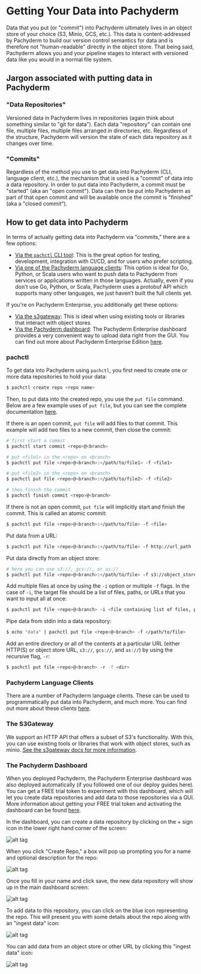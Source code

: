 # Getting Your Data into Pachyderm

Data that you put (or "commit") into Pachyderm ultimately lives in an object
store of your choice (S3, Minio, GCS, etc.).  This data is content-addressed by
Pachyderm to build our version control semantics for data and is therefore not
"human-readable" directly in the object store.  That being said, Pachyderm
allows you and your pipeline stages to interact with versioned data like you
would in a normal file system.

## Jargon associated with putting data in Pachyderm

### "Data Repositories"

Versioned data in Pachyderm lives in repositories (again think about something
similar to "git for data").  Each data "repository" can contain one file,
multiple files, multiple files arranged in directories, etc.  Regardless of the
structure, Pachyderm will version the state of each data repository as it
changes over time. 

### "Commits"

Regardless of the method you use to get data into Pachyderm (CLI, language client, etc.), 
the mechanism that is used is a "commit" of data into a data
repository. In order to put data into Pachyderm, a commit must be "started" (aka
an "open commit").  Data can then be put into Pachyderm as part of that open commit and will be available once the commit is "finished" (aka a "closed commit").

## How to get data into Pachyderm

In terms of actually getting data into Pachyderm via "commits," there are
a few options:

- [Via the `pachctl` CLI tool](#pachctl): This is the great option for testing, development, 
  integration with CI/CD, and for users who prefer scripting.
- [Via one of the Pachyderm language clients](#pachyderm-language-clients): This option is ideal for Go, Python,
  or Scala users who want to push data to Pachyderm from services or
  applications written in those languages. Actually, even if you don't use Go,
  Python, or Scala, Pachyderm uses a protobuf API which supports many other
  languages, we just haven’t built the full clients yet.

If you're on Pachyderm Enterprise, you additionally get these options:

- [Via the s3gateway](#the-s3gateway): This is ideal when using existing tools
  or libraries that interact with object stores.
- [Via the Pachyderm dashboard](#the-pachyderm-dashboard): The Pachyderm Enterprise dashboard provides a
  very convenient way to upload data right from the GUI. You can find out more
  about Pachyderm Enterprise Edition [here](../enterprise/overview.html).

### pachctl

To get data into Pachyderm using `pachctl`, you first need to create one or
more data repositories to hold your data:

```sh
$ pachctl create repo <repo name>
```

Then, to put data into the created repo, you use the `put file` command. Below
are a few example uses of `put file`, but you can see the complete
documentation [here](../pachctl/pachctl_put_file.html).

If there is an open commit, `put file` will add files to that commit. This example will add two files to a new commit, then close the commit:

```sh
# first start a commit
$ pachctl start commit <repo>@<branch>

# put <file1> in the <repo> on <branch>
$ pachctl put file <repo>@<branch>:</path/to/file1> -f <file1>

# put <file2> in the <repo> on <branch>
$ pachctl put file <repo>@<branch>:</path/to/file2> -f <file2>

# then finish the commit
$ pachctl finish commit <repo>@<branch>
```

If there is not an open commit, `put file` will implicitly start and finish the commit. This is called an atomic commit:

```sh
$ pachctl put file <repo>@<branch>:</path/to/file> -f <file> 
```

Put data from a URL:

```sh
$ pachctl put file <repo>@<branch>:</path/to/file> -f http://url_path
```

Put data directly from an object store:

```sh
# here you can use s3://, gcs://, or as://
$ pachctl put file <repo>@<branch>:</path/to/file> -f s3://object_store_url
```
Add multiple files at once by using the `-i` option or multiple `-f` flags. In
the case of `-i`, the target file should be a list of files, paths, or URLs
that you want to input all at once:

```sh
$ pachctl put file <repo>@<branch> -i <file containing list of files, paths, or URLs>
```

Pipe data from stdin into a data repository:

```sh
$ echo "data" | pachctl put file <repo>@<branch> -f </path/to/file>
```

Add an entire directory or all of the contents at a particular URL (either
HTTP(S) or object store URL, `s3://`, `gcs://`, and `as://`) by using the
recursive flag, `-r`:

```sh
$ pachctl put file <repo>@<branch> -r -f <dir>
```

### Pachyderm Language Clients

There are a number of Pachyderm language clients.  These can be used to
programmatically put data into Pachyderm, and much more.  You can find out more
about these clients [here](../reference/clients.html).

### The S3Gateway

We support an HTTP API that offers a subset of S3's functionality. With this,
you can use existing tools or libraries that work with object stores, such as
minio. [See the s3gateway docs for more information](./s3gateway.html).

### The Pachyderm Dashboard

When you deployed Pachyderm, the Pachyderm Enterprise dashboard was also
deployed automatically (if you followed one of our deploy guides here). You can
get a FREE trial token to experiment with this dashboard, which will let you create 
data repositories and add data to those repositories via a GUI. More information
about getting your FREE trial token and activating the dashboard can be found
[here](http://pachyderm.readthedocs.io/en/latest/enterprise/deployment.html#activate-via-the-dashboard).

In the dashboard, you can create a data repository by clicking on the + sign icon
in the lower right hand corner of the screen:

![alt tag](dash_data1.png)

When you click "Create Repo," a box will pop up prompting you for a name and
optional description for the repo:

![alt tag](dash_data2.png)

Once you fill in your name and click save, the new data repository will show up
in the main dashboard screen:

![alt tag](dash_data3.png)

To add data to this repository, you can click on the blue icon representing
the repo. This will present you with some details about the repo along with an
"ingest data" icon:

![alt tag](dash_data4.png)

You can add data from an object store or other URL by clicking this "ingest data"
icon:

![alt tag](dash_data5.png)

